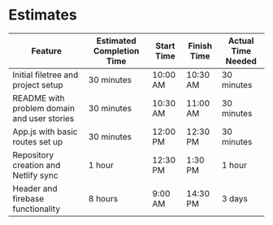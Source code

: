 # Estimates

| Feature                                     | Estimated Completion Time | Start Time | Finish Time | Actual Time Needed |
| ------------------------------------------- | ------------------------- | ---------- | ----------- | ------------------ |
| Initial filetree and project setup          | 30 minutes                | 10:00 AM   | 10:30 AM    | 30 minutes         |
| README with problem domain and user stories | 30 minutes                | 10:30 AM   | 11:00 AM    | 30 minutes         |
| App.js with basic routes set up             | 30 minutes                | 12:00 PM   | 12:30 PM    | 30 minutes         |
| Repository creation and Netlify sync        | 1 hour                    | 12:30 PM   | 1:30 PM     | 1 hour             |
| Header and firebase functionality           | 8 hours                   | 9:00 AM    | 14:30 PM    | 3 days             |
